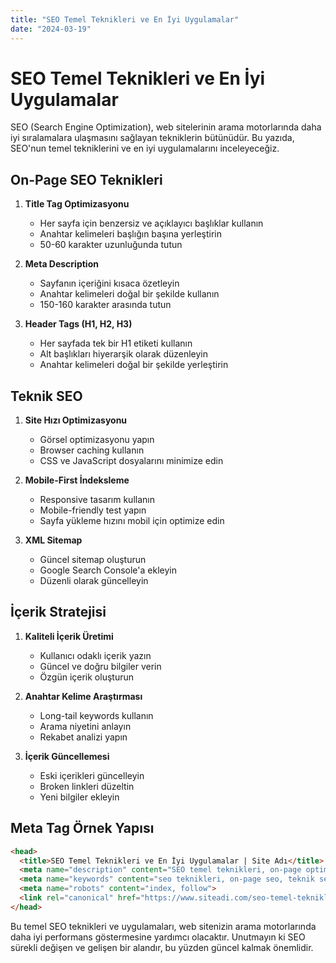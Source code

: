 ```yaml
---
title: "SEO Temel Teknikleri ve En İyi Uygulamalar"
date: "2024-03-19"
---
```


# SEO Temel Teknikleri ve En İyi Uygulamalar

SEO (Search Engine Optimization), web sitelerinin arama motorlarında daha iyi sıralamalara ulaşmasını sağlayan tekniklerin bütünüdür. Bu yazıda, SEO'nun temel tekniklerini ve en iyi uygulamalarını inceleyeceğiz.

## On-Page SEO Teknikleri

1. **Title Tag Optimizasyonu**
   - Her sayfa için benzersiz ve açıklayıcı başlıklar kullanın
   - Anahtar kelimeleri başlığın başına yerleştirin
   - 50-60 karakter uzunluğunda tutun

2. **Meta Description**
   - Sayfanın içeriğini kısaca özetleyin
   - Anahtar kelimeleri doğal bir şekilde kullanın
   - 150-160 karakter arasında tutun

3. **Header Tags (H1, H2, H3)**
   - Her sayfada tek bir H1 etiketi kullanın
   - Alt başlıkları hiyerarşik olarak düzenleyin
   - Anahtar kelimeleri doğal bir şekilde yerleştirin

## Teknik SEO

1. **Site Hızı Optimizasyonu**
   - Görsel optimizasyonu yapın
   - Browser caching kullanın
   - CSS ve JavaScript dosyalarını minimize edin

2. **Mobile-First İndeksleme**
   - Responsive tasarım kullanın
   - Mobile-friendly test yapın
   - Sayfa yükleme hızını mobil için optimize edin

3. **XML Sitemap**
   - Güncel sitemap oluşturun
   - Google Search Console'a ekleyin
   - Düzenli olarak güncelleyin

## İçerik Stratejisi

1. **Kaliteli İçerik Üretimi**
   - Kullanıcı odaklı içerik yazın
   - Güncel ve doğru bilgiler verin
   - Özgün içerik oluşturun

2. **Anahtar Kelime Araştırması**
   - Long-tail keywords kullanın
   - Arama niyetini anlayın
   - Rekabet analizi yapın

3. **İçerik Güncellemesi**
   - Eski içerikleri güncelleyin
   - Broken linkleri düzeltin
   - Yeni bilgiler ekleyin

## Meta Tag Örnek Yapısı

```html
<head>
  <title>SEO Temel Teknikleri ve En İyi Uygulamalar | Site Adı</title>
  <meta name="description" content="SEO temel teknikleri, on-page optimizasyon, teknik SEO ve içerik stratejileri hakkında kapsamlı rehber. En iyi SEO uygulamalarını öğrenin.">
  <meta name="keywords" content="seo teknikleri, on-page seo, teknik seo, içerik stratejisi">
  <meta name="robots" content="index, follow">
  <link rel="canonical" href="https://www.siteadi.com/seo-temel-teknikleri">
</head>
```

Bu temel SEO teknikleri ve uygulamaları, web sitenizin arama motorlarında daha iyi performans göstermesine yardımcı olacaktır. Unutmayın ki SEO sürekli değişen ve gelişen bir alandır, bu yüzden güncel kalmak önemlidir. 